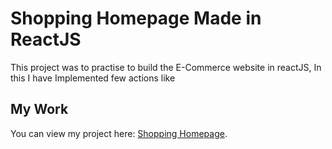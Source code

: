 # Shopping Homepage Made in ReactJS

This project was to practise to build the E-Commerce website in reactJS, In this I have Implemented few actions like 

## My Work
You can view my project here: [Shopping Homepage](https://shopping-webs.netlify.app/).
